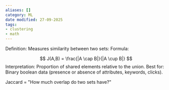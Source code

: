 ```yaml
---
aliases: []
category: ML
date modified: 27-09-2025
tags:
- clustering
- math
---
```

Definition: Measures similarity between two sets: Formula:

  $$
  J(A,B) = \frac{|A \cap B|}{|A \cup B|}
  $$
Interpretation: Proportion of shared elements relative to the union.
Best for: Binary boolean data (presence or absence of attributes, keywords, clicks).

Jaccard = "How much overlap do two sets have?"
